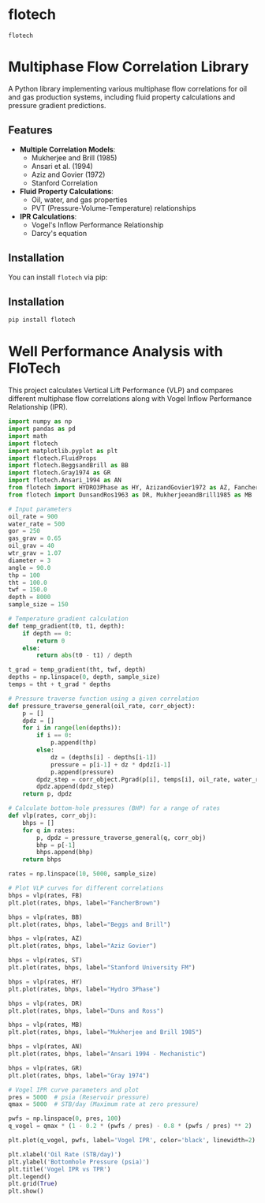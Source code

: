 # flotech

`flotech` 
# Multiphase Flow Correlation Library

A Python library implementing various multiphase flow correlations for oil and gas production systems, including fluid property calculations and pressure gradient predictions.

## Features

- **Multiple Correlation Models**:
  - Mukherjee and Brill (1985)
  - Ansari et al. (1994)
  - Aziz and Govier (1972)
  - Stanford Correlation
- **Fluid Property Calculations**:
  - Oil, water, and gas properties
  - PVT (Pressure-Volume-Temperature) relationships
- **IPR Calculations**:
  - Vogel's Inflow Performance Relationship
  - Darcy's equation

## Installation
You can install `flotech` via pip:

## Installation 
```bash
pip install flotech
```
# Well Performance Analysis with FloTech

This project calculates Vertical Lift Performance (VLP) and compares different multiphase flow correlations along with Vogel Inflow Performance Relationship (IPR).

```python
import numpy as np
import pandas as pd
import math
import flotech
import matplotlib.pyplot as plt
import flotech.FluidProps
import flotech.BeggsandBrill as BB
import flotech.Gray1974 as GR
import flotech.Ansari_1994 as AN
from flotech import HYDRO3Phase as HY, AzizandGovier1972 as AZ, FancherandBrown1963 as FB, Stanford as ST
from flotech import DunsandRos1963 as DR, MukherjeeandBrill1985 as MB

# Input parameters
oil_rate = 900
water_rate = 500
gor = 250
gas_grav = 0.65
oil_grav = 40
wtr_grav = 1.07
diameter = 3
angle = 90.0
thp = 100
tht = 100.0
twf = 150.0
depth = 8000
sample_size = 150

# Temperature gradient calculation
def temp_gradient(t0, t1, depth):
    if depth == 0:
        return 0
    else:
        return abs(t0 - t1) / depth    

t_grad = temp_gradient(tht, twf, depth)
depths = np.linspace(0, depth, sample_size)
temps = tht + t_grad * depths

# Pressure traverse function using a given correlation
def pressure_traverse_general(oil_rate, corr_object):
    p = []
    dpdz = []
    for i in range(len(depths)):
        if i == 0:
            p.append(thp)
        else:
            dz = (depths[i] - depths[i-1])
            pressure = p[i-1] + dz * dpdz[i-1]
            p.append(pressure)
        dpdz_step = corr_object.Pgrad(p[i], temps[i], oil_rate, water_rate, gor, gas_grav, oil_grav, wtr_grav, diameter, angle) 
        dpdz.append(dpdz_step)
    return p, dpdz

# Calculate bottom-hole pressures (BHP) for a range of rates
def vlp(rates, corr_obj):
    bhps = []
    for q in rates:
        p, dpdz = pressure_traverse_general(q, corr_obj)
        bhp = p[-1]
        bhps.append(bhp)
    return bhps

rates = np.linspace(10, 5000, sample_size)

# Plot VLP curves for different correlations
bhps = vlp(rates, FB)
plt.plot(rates, bhps, label="FancherBrown")

bhps = vlp(rates, BB)
plt.plot(rates, bhps, label="Beggs and Brill")

bhps = vlp(rates, AZ)
plt.plot(rates, bhps, label="Aziz Govier")

bhps = vlp(rates, ST)
plt.plot(rates, bhps, label="Stanford University FM")

bhps = vlp(rates, HY)
plt.plot(rates, bhps, label="Hydro 3Phase")

bhps = vlp(rates, DR)
plt.plot(rates, bhps, label="Duns and Ross")

bhps = vlp(rates, MB)
plt.plot(rates, bhps, label="Mukherjee and Brill 1985")

bhps = vlp(rates, AN)
plt.plot(rates, bhps, label="Ansari 1994 - Mechanistic")

bhps = vlp(rates, GR)
plt.plot(rates, bhps, label="Gray 1974")

# Vogel IPR curve parameters and plot
pres = 5000  # psia (Reservoir pressure)
qmax = 5000  # STB/day (Maximum rate at zero pressure)

pwfs = np.linspace(0, pres, 100)
q_vogel = qmax * (1 - 0.2 * (pwfs / pres) - 0.8 * (pwfs / pres) ** 2)

plt.plot(q_vogel, pwfs, label='Vogel IPR', color='black', linewidth=2)

plt.xlabel('Oil Rate (STB/day)')
plt.ylabel('Bottomhole Pressure (psia)')
plt.title('Vogel IPR vs TPR')
plt.legend()
plt.grid(True)
plt.show()

